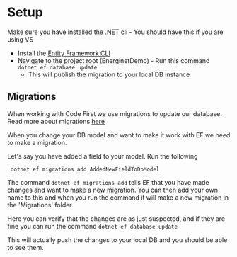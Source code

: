 # Setup

Make sure you have installed the [.NET cli](https://learn.microsoft.com/en-us/dotnet/core/tools/) - You should have this if you are using VS

- Install the [Entity Framework CLI](https://learn.microsoft.com/en-us/ef/core/cli/dotnet)
- Navigate to the project root (EnerginetDemo) - Run this command ``` dotnet ef database update ```
  - This will publish the migration to your local DB instance


## Migrations

When working with Code First we use migrations to update our database. Read more about migrations [here](https://learn.microsoft.com/en-us/ef/core/managing-schemas/migrations/?tabs=dotnet-core-cli)

When you change your DB model and want to make it work with EF we need to make a migration.

Let's say you have added a field to your model. Run the following

``` dotnet ef migrations add AddedNewFieldToDbModel```

The command ```dotnet ef migrations add``` tells EF that you have made changes and want to make a new migration. 
You can then add your own name to this and when you run the command it will make a new migration in the 'Migrations' folder

Here you can verify that the changes are as just suspected, and if they are fine you can run the command ```dotnet ef database update ```

This will actually push the changes to your local DB and you should be able to see them.
